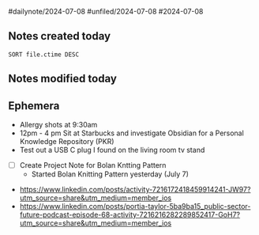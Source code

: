 #dailynote/2024-07-08 #unfiled/2024-07-08 #2024-07-08

## Notes created today

``` LIST WHERE file.cday = date(<% moment(tp.file.title,'DD-MM-YYYY').format("YYYY-MM-DD") %>) 
SORT file.ctime DESC
```

## Notes modified today

## Ephemera
- Allergy shots at 9:30am 
- 12pm - 4 pm Sit at Starbucks and investigate Obsidian for a Personal Knowledge Repository (PKR) 
- Test out a USB C plug I found on the living room tv stand
- [ ] Create Project Note for Bolan Kntting Pattern 
	- Started Bolan Knitting Pattern yesterday (July 7)
- https://www.linkedin.com/posts/activity-7216172418459914241-JW97?utm_source=share&utm_medium=member_ios
- https://www.linkedin.com/posts/portia-taylor-5ba9ba15_public-sector-future-podcast-episode-68-activity-7216216282289852417-GoH7?utm_source=share&utm_medium=member_ios
